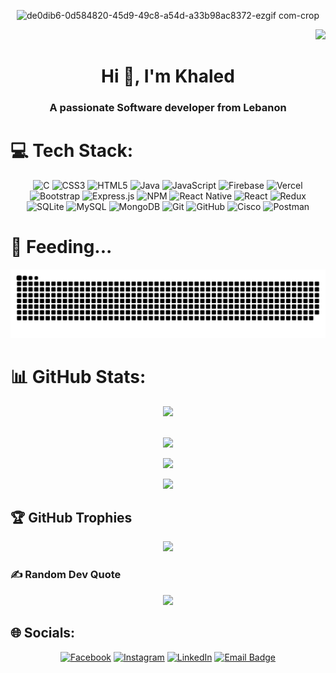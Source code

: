 
<div align="center">

![de0dib6-0d584820-45d9-49c8-a54d-a33b98ac8372-ezgif com-crop](https://github.com/user-attachments/assets/7d8202c5-7171-4425-83b3-40ab373a9ed9)
</div>

<div align="right">

[![](https://visitcount.itsvg.in/api?id=KhaledHK&icon=0&color=1)](https://visitcount.itsvg.in)
</div>

<h1 align="center">Hi 👋, I'm Khaled</h1>
<h3 align="center">A passionate Software developer from Lebanon</h3>

# 💻 Tech Stack:
<div align="center">

![C](https://img.shields.io/badge/c-%2300599C.svg?style=flat&logo=c&logoColor=white) ![CSS3](https://img.shields.io/badge/css3-%231572B6.svg?style=flat&logo=css3&logoColor=white) ![HTML5](https://img.shields.io/badge/html5-%23E34F26.svg?style=flat&logo=html5&logoColor=white) ![Java](https://img.shields.io/badge/java-%23ED8B00.svg?style=flat&logo=openjdk&logoColor=white) ![JavaScript](https://img.shields.io/badge/javascript-%23323330.svg?style=flat&logo=javascript&logoColor=%23F7DF1E) ![Firebase](https://img.shields.io/badge/firebase-%23039BE5.svg?style=flat&logo=firebase) ![Vercel](https://img.shields.io/badge/vercel-%23000000.svg?style=flat&logo=vercel&logoColor=white) ![Bootstrap](https://img.shields.io/badge/bootstrap-%238511FA.svg?style=flat&logo=bootstrap&logoColor=white) ![Express.js](https://img.shields.io/badge/express.js-%23404d59.svg?style=flat&logo=express&logoColor=%2361DAFB) ![NPM](https://img.shields.io/badge/NPM-%23CB3837.svg?style=flat&logo=npm&logoColor=white) ![React Native](https://img.shields.io/badge/react_native-%2320232a.svg?style=flat&logo=react&logoColor=%2361DAFB) ![React](https://img.shields.io/badge/react-%2320232a.svg?style=flat&logo=react&logoColor=%2361DAFB) ![Redux](https://img.shields.io/badge/redux-%23593d88.svg?style=flat&logo=redux&logoColor=white) ![SQLite](https://img.shields.io/badge/sqlite-%2307405e.svg?style=flat&logo=sqlite&logoColor=white) ![MySQL](https://img.shields.io/badge/mysql-4479A1.svg?style=flat&logo=mysql&logoColor=white) ![MongoDB](https://img.shields.io/badge/MongoDB-%234ea94b.svg?style=flat&logo=mongodb&logoColor=white) ![Git](https://img.shields.io/badge/git-%23F05033.svg?style=flat&logo=git&logoColor=white) ![GitHub](https://img.shields.io/badge/github-%23121011.svg?style=flat&logo=github&logoColor=white) ![Cisco](https://img.shields.io/badge/cisco-%23049fd9.svg?style=flat&logo=cisco&logoColor=black) ![Postman](https://img.shields.io/badge/Postman-FF6C37?style=flat&logo=postman&logoColor=white)
</div>

# 🐍 Feeding...
<div align="center">

![Snake animation](https://raw.githubusercontent.com/KhaledHK/KhaledHK/output/github-contribution-grid-snake-dark.svg)
</div>

# 📊 GitHub Stats:
<div align="center">
<img width="60%" src="https://github-readme-activity-graph.vercel.app/graph?username=KhaledHK&theme=github">
</div>
</br>
<div align="center">

![](https://github-readme-stats.vercel.app/api?username=KhaledHK&theme=synthwave&hide_border=false&include_all_commits=false&count_private=false)
</div>
<div align="center">

![](https://github-readme-streak-stats.herokuapp.com/?user=KhaledHK&theme=synthwave&hide_border=false)
</div>
<div align="center">

![](https://github-readme-stats.vercel.app/api/top-langs/?username=KhaledHK&theme=synthwave&hide_border=false&include_all_commits=false&count_private=false&layout=compact)
</div>

## 🏆 GitHub Trophies
<div align="center">

![](https://github-profile-trophy.vercel.app/?username=KhaledHK&theme=synthwave&no-frame=false&no-bg=false&margin-w=4)
</div>

### ✍️ Random Dev Quote
<div align="center">

![](https://quotes-github-readme.vercel.app/api?type=horizontal&theme=synthwave)
</div>

<!-- ### 🔝 Top Contributed Repo
![](https://github-contributor-stats.vercel.app/api?username=KhaledHK&limit=5&theme=synthwave&combine_all_yearly_contributions=true) -->


## 🌐 Socials:
<div align="center">

[![Facebook](https://img.shields.io/badge/Facebook-%231877F2.svg?logo=Facebook&logoColor=white)](https://facebook.com/khaledh.kh.58) [![Instagram](https://img.shields.io/badge/Instagram-%23E4405F.svg?logo=Instagram&logoColor=white)](https://instagram.com/khaledd.h.kh) [![LinkedIn](https://img.shields.io/badge/LinkedIn-%230077B5.svg?logo=linkedin&logoColor=white)](https://linkedin.com/in/khaled-kh) [![Email Badge](https://img.shields.io/badge/Gmail-%23E4405F.svg?logo=gmail&logoColor=white)](mailto:khaled.khk.khaled@gmail.com)

</div>


<!-- Proudly created with GPRM ( https://gprm.itsvg.in ) -->

